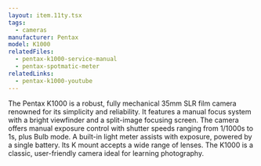 ```yaml
---
layout: item.11ty.tsx
tags:
  - cameras
manufacturer: Pentax
model: K1000
relatedFiles:
  - pentax-k1000-service-manual
  - pentax-spotmatic-meter
relatedLinks:
  - pentax-k1000-youtube
---
```


The Pentax K1000 is a robust, fully mechanical 35mm SLR film camera renowned for its simplicity and reliability. It features a manual focus system with a bright viewfinder and a split-image focusing screen. The camera offers manual exposure control with shutter speeds ranging from 1/1000s to 1s, plus Bulb mode. A built-in light meter assists with exposure, powered by a single battery. Its K mount accepts a wide range of lenses. The K1000 is a classic, user-friendly camera ideal for learning photography.
